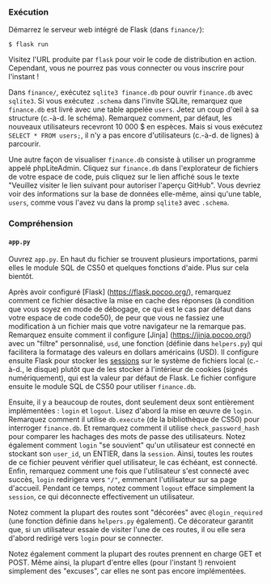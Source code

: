 ### Exécution

Démarrez le serveur web intégré de Flask (dans `finance/`):

    $ flask run

Visitez l'URL produite par `flask` pour voir le code de distribution en action. Cependant, vous ne pourrez pas vous connecter ou vous inscrire pour l'instant !

Dans `finance/`, exécutez `sqlite3 finance.db` pour ouvrir `finance.db` avec `sqlite3`. Si vous exécutez `.schema` dans l'invite SQLite, remarquez que `finance.db` est livré avec une table appelée `users`. Jetez un coup d'œil à sa structure (c.-à-d. le schéma). Remarquez comment, par défaut, les nouveaux utilisateurs recevront 10 000 $ en espèces. Mais si vous exécutez `SELECT * FROM users;`, il n'y a pas encore d'utilisateurs (c.-à-d. de lignes) à parcourir.

Une autre façon de visualiser `finance.db` consiste à utiliser un programme appelé phpLiteAdmin. Cliquez sur `finance.db` dans l'explorateur de fichiers de votre espace de code, puis cliquez sur le lien affiché sous le texte "Veuillez visiter le lien suivant pour autoriser l'aperçu GitHub". Vous devriez voir des informations sur la base de données elle-même, ainsi qu'une table, `users`, comme vous l'avez vu dans la promp `sqlite3` avec `.schema`.

### Compréhension

#### `app.py`

Ouvrez `app.py`. En haut du fichier se trouvent plusieurs importations, parmi elles le module SQL de CS50 et quelques fonctions d'aide. Plus sur cela bientôt.

Après avoir configuré [Flask] (https://flask.pocoo.org/), remarquez comment ce fichier désactive la mise en cache des réponses (à condition que vous soyez en mode de débogage, ce qui est le cas par défaut dans votre espace de code code50), de peur que vous ne fassiez une modification à un fichier mais que votre navigateur ne la remarque pas. Remarquez ensuite comment il configure [Jinja] (https://jinja.pocoo.org/) avec un "filtre" personnalisé, `usd`, une fonction (définie dans `helpers.py`) qui facilitera la formatage des valeurs en dollars américains (USD). Il configure ensuite Flask pour stocker les [sessions](https://flask.palletsprojects.com/en/1.1.x/quickstart/#sessions) sur le système de fichiers local (c.-à-d., le disque) plutôt que de les stocker à l'intérieur de cookies (signés numériquement), qui est la valeur par défaut de Flask. Le fichier configure ensuite le module SQL de CS50 pour utiliser `finance.db`.

Ensuite, il y a beaucoup de routes, dont seulement deux sont entièrement implémentées : `login` et `logout`. Lisez d'abord la mise en œuvre de `login`. Remarquez comment il utilise `db.execute` (de la bibliothèque de CS50) pour interroger `finance.db`. Et remarquez comment il utilise `check_password_hash` pour comparer les hachages des mots de passe des utilisateurs. Notez également comment `login` "se souvient" qu'un utilisateur est connecté en stockant son `user_id`, un ENTIER, dans la `session`. Ainsi, toutes les routes de ce fichier peuvent vérifier quel utilisateur, le cas échéant, est connecté. Enfin, remarquez comment une fois que l'utilisateur s'est connecté avec succès, `login` redirigera vers `"/"`, emmenant l'utilisateur sur sa page d'accueil. Pendant ce temps, notez comment `logout` efface simplement la `session`, ce qui déconnecte effectivement un utilisateur.

Notez comment la plupart des routes sont "décorées" avec `@login_required` (une fonction définie dans `helpers.py` également). Ce décorateur garantit que, si un utilisateur essaie de visiter l'une de ces routes, il ou elle sera d'abord redirigé vers `login` pour se connecter.

Notez également comment la plupart des routes prennent en charge GET et POST. Même ainsi, la plupart d'entre elles (pour l'instant !) renvoient simplement des "excuses", car elles ne sont pas encore implémentées.